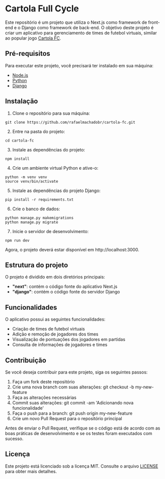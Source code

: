 # Cartola Full Cycle

Este repositório é um projeto que utiliza o Next.js como framework de front-end e o Django como framework de back-end. O objetivo deste projeto é criar um aplicativo para gerenciamento de times de futebol virtuais, similar ao popular jogo [Cartola FC](https://globoesporte.globo.com/cartola-fc/).

## Pré-requisitos

Para executar este projeto, você precisará ter instalado em sua máquina:

- [Node.js](https://nodejs.org/)
- [Python](https://www.python.org/)
- [Django](https://www.djangoproject.com/)

## Instalação

1. Clone o repositório para sua máquina:

```git clone https://github.com/rafaelmachadobr/cartola-fc.git```

2. Entre na pasta do projeto:

```cd cartola-fc```

3. Instale as dependências do projeto:

```npm install```

4. Crie um ambiente virtual Python e ative-o:

```
python -m venv venv
source venv/bin/activate
```

5. Instale as dependências do projeto Django:

```pip install -r requirements.txt```


6. Crie o banco de dados:

```
python manage.py makemigrations
python manage.py migrate
```

7. Inicie o servidor de desenvolvimento:

```npm run dev```

Agora, o projeto deverá estar disponível em http://localhost:3000.

## Estrutura do projeto
O projeto é dividido em dois diretórios principais:

- **"next"**: contém o código fonte do aplicativo Next.js
- **"django"**: contém o código fonte do servidor Django

## Funcionalidades
O aplicativo possui as seguintes funcionalidades:

- Criação de times de futebol virtuais
- Adição e remoção de jogadores dos times
- Visualização de pontuações dos jogadores em partidas
- Consulta de informações de jogadores e times

## Contribuição
Se você deseja contribuir para este projeto, siga os seguintes passos:

1. Faça um fork deste repositório
2. Crie uma nova branch com suas alterações: git checkout -b my-new-feature
3. Faça as alterações necessárias
4. Commit suas alterações: git commit -am 'Adicionando nova funcionalidade'
5. Faça o push para a branch: git push origin my-new-feature
6. Crie um novo Pull Request para o repositório principal

Antes de enviar o Pull Request, verifique se o código está de acordo com as boas práticas de desenvolvimento e se os testes foram executados com sucesso.

## Licença
Este projeto está licenciado sob a licença MIT. Consulte o arquivo [LICENSE](https://github.com/rafaelmachadobr/cartola-fc/blob/master/LICENSE) para obter mais detalhes.
